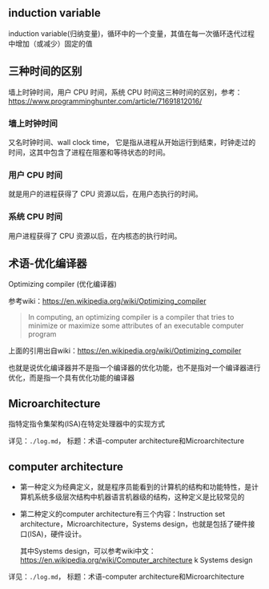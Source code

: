 ## induction variable

induction variable(归纳变量)，循环中的一个变量，其值在每一次循环迭代过程中增加（或减少）固定的值

## 三种时间的区别

墙上时钟时间，用户 CPU 时间，系统 CPU 时间这三种时间的区别，参考：<https://www.programminghunter.com/article/71691812016/>

### 墙上时钟时间

又名时钟时间、wall clock time，
它是指从进程从开始运行到结束，时钟走过的时间，这其中包含了进程在阻塞和等待状态的时间。

### 用户 CPU 时间

就是用户的进程获得了 CPU 资源以后，在用户态执行的时间。

### 系统 CPU 时间

用户进程获得了 CPU 资源以后，在内核态的执行时间。

## 术语-优化编译器

Optimizing compiler (优化编译器)

参考wiki：<https://en.wikipedia.org/wiki/Optimizing_compiler>

> In computing, an optimizing compiler is a compiler that tries to minimize or maximize some attributes of an executable computer program

上面的引用出自wiki：<https://en.wikipedia.org/wiki/Optimizing_compiler>

也就是说优化编译器并不是指一个编译器的优化功能，也不是指对一个编译器进行优化，而是指一个具有优化功能的编译器

## Microarchitecture

指特定指令集架构(ISA)在特定处理器中的实现方式

详见：`./log.md`， 标题：术语-computer architecture和Microarchitecture

## computer architecture

- 第一种定义为经典定义，就是程序员能看到的计算机的结构和功能特性，是计算机系统多级层次结构中机器语言机器级的结构，这种定义是比较常见的
- 第二种定义的computer architecture有三个内容：Instruction set architecture，Microarchitecture，Systems design，也就是包括了硬件接口(ISA)，硬件设计。

   其中Systems design，可以参考wiki中文：<https://en.wikipedia.org/wiki/Computer_architecture> k Systems design

详见：`./log.md`， 标题：术语-computer architecture和Microarchitecture
